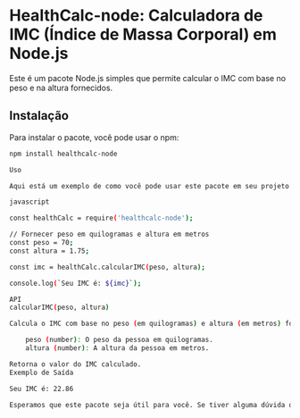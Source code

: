 # HealthCalc-node: Calculadora de IMC (Índice de Massa Corporal) em Node.js

Este é um pacote Node.js simples que permite calcular o IMC com base no peso e na altura fornecidos.

## Instalação

Para instalar o pacote, você pode usar o npm:

```bash
npm install healthcalc-node

Uso

Aqui está um exemplo de como você pode usar este pacote em seu projeto Node.js:

javascript

const healthCalc = require('healthcalc-node');

// Fornecer peso em quilogramas e altura em metros
const peso = 70;
const altura = 1.75;

const imc = healthCalc.calcularIMC(peso, altura);

console.log(`Seu IMC é: ${imc}`);

API
calcularIMC(peso, altura)

Calcula o IMC com base no peso (em quilogramas) e altura (em metros) fornecidos.

    peso (number): O peso da pessoa em quilogramas.
    altura (number): A altura da pessoa em metros.

Retorna o valor do IMC calculado.
Exemplo de Saída

Seu IMC é: 22.86

Esperamos que este pacote seja útil para você. Se tiver alguma dúvida ou encontrar algum problema, não hesite em entrar em contato.